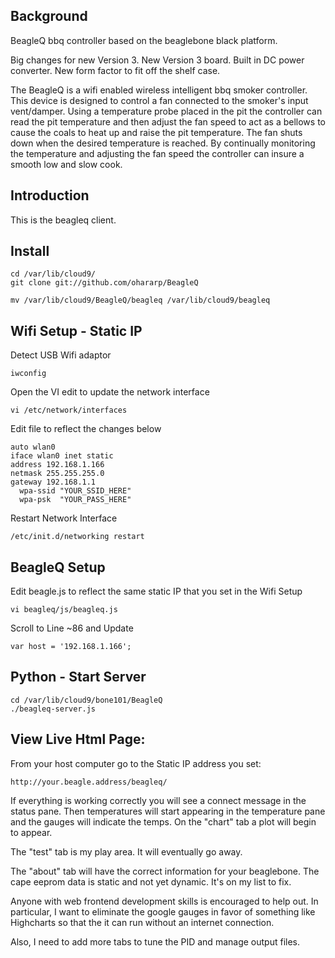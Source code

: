 Background
------------

BeagleQ bbq controller based on the beaglebone black platform.

Big changes for new Version 3.  New Version 3 board. Built in DC power converter. New form factor to fit off the shelf case.

The BeagleQ is a wifi enabled wireless intelligent bbq smoker controller. This device is designed to control a fan connected to the smoker's input vent/damper. Using a temperature probe placed in the pit the controller can read the pit temperature and then adjust the fan speed to act as a bellows to cause the coals to heat up and raise the pit temperature. The fan shuts down when the desired temperature is reached. By continually monitoring the temperature and adjusting the fan speed the controller can insure a smooth low and slow cook.

Introduction
------------
This is the beagleq client.

Install
-------
    cd /var/lib/cloud9/
    git clone git://github.com/ohararp/BeagleQ

    mv /var/lib/cloud9/BeagleQ/beagleq /var/lib/cloud9/beagleq
Wifi Setup  - Static IP
-----------------------
Detect USB Wifi adaptor

    iwconfig

Open the VI edit to update the network interface

    vi /etc/network/interfaces

Edit file to reflect the changes below

    auto wlan0
    iface wlan0 inet static
    address 192.168.1.166
    netmask 255.255.255.0
    gateway 192.168.1.1
      wpa-ssid "YOUR_SSID_HERE"
      wpa-psk  "YOUR_PASS_HERE"

Restart Network Interface

    /etc/init.d/networking restart

BeagleQ Setup
-------------

Edit beagle.js to reflect the same static IP that you set in the Wifi Setup

    vi beagleq/js/beagleq.js 
  
Scroll to Line ~86 and Update

    var host = '192.168.1.166';
    
Python - Start Server
---------------------
    
    cd /var/lib/cloud9/bone101/BeagleQ
    ./beagleq-server.js
    

View Live Html Page:
--------------------
From your host computer go to the Static IP address you set:

    http://your.beagle.address/beagleq/

If everything is working correctly you will see a connect message in the status pane.
Then temperatures will start appearing in the temperature pane and the gauges will 
indicate the temps. On the "chart" tab a plot will begin to appear.

The "test" tab is my play area. It will eventually go away.

The "about" tab will have the correct information for your beaglebone. The cape
eeprom data is static and not yet dynamic. It's on my list to fix.

Anyone with web frontend development skills is encouraged to help out.
In particular, I want to eliminate the google gauges in favor of something
like Highcharts so that the it can run without an internet connection.

Also, I need to add more tabs to tune the PID and manage output files.
